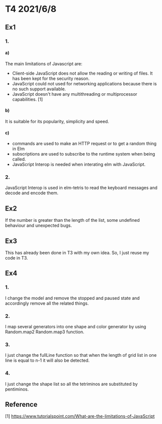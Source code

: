 # T4 2021/6/8
## Ex1
### 1.
####  a) 
The main limitations of Javascript are:
- Client-side JavaScript does not allow the reading or writing of files. It has been kept for the security reason.
- JavaScript could not used for networking applications because there is no such support available.
- JavaScript doesn't have any multithreading or multiprocessor capabilities. [1]
#### b) 
It is suitable for its popularity, simplicity and speed.
#### c)
- commands are used to make an HTTP request or to get a random thing in Elm
- subscriptions are used to subscribe to the runtime system when being called.
- JavaScript Interop is needed when interating elm with JavaScript.
### 2.
JavaScript Interop is used in elm-tetris to read the keyboard messages and decode and encode them.




## Ex2
If the number is greater than the length of the list, some undefined behaviour and unexpected bugs.

## Ex3
This has already been done in T3 with my own idea. So, I just reuse my code in T3.

## Ex4
### 1. 
I change the model and remove the stopped and paused state and accordingly remove all the related things.
### 2. 
I map several generators into one shape and color generator by using Random.map2 Random.map3 function.
### 3.
 I just change the fullLine function so that when the length of grid list in one line is equal to n-1 it will also be detected.
### 4. 
I just change the shape list so all the tetriminos are substituted by pentiminos.

## Reference
[1] https://www.tutorialspoint.com/What-are-the-limitations-of-JavaScript



